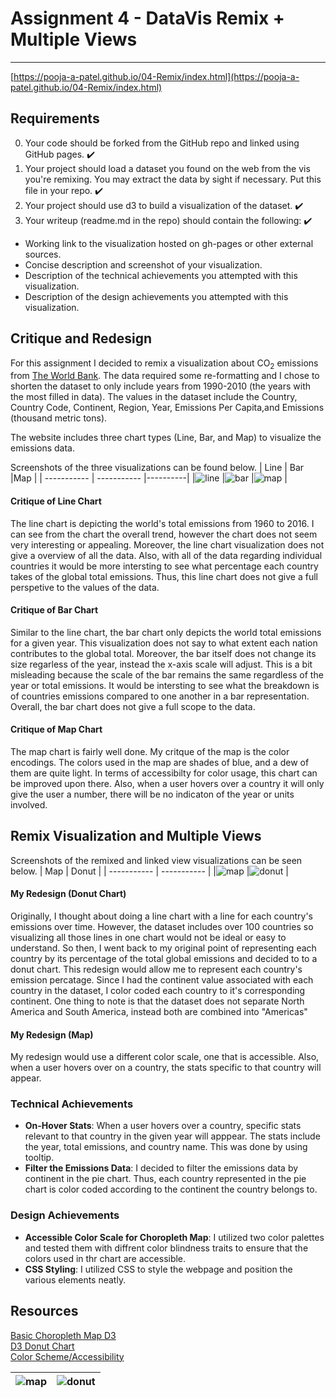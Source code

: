 # Assignment 4 - DataVis Remix + Multiple Views
---
[https://pooja-a-patel.github.io/04-Remix/index.html](https://pooja-a-patel.github.io/04-Remix/index.html)
## Requirements
0. Your code should be forked from the GitHub repo and linked using GitHub pages. :heavy_check_mark:
1. Your project should load a dataset you found on the web from the vis you're remixing. You may extract the data by sight if necessary. Put this file in your repo. :heavy_check_mark:
1. Your project should use d3 to build a visualization of the dataset. :heavy_check_mark:
1. Your writeup (readme.md in the repo) should contain the following: :heavy_check_mark:

- Working link to the visualization hosted on gh-pages or other external sources.
- Concise description and screenshot of your visualization.
- Description of the technical achievements you attempted with this visualization.
- Description of the design achievements you attempted with this visualization.

## Critique and Redesign
For this assignment I decided to remix a visualization about CO<sub>2</sub> emissions from [The World Bank](https://data.worldbank.org/indicator/EN.ATM.CO2E.PC?end=2016&name_desc=true&start=1960&view=chart&year=1977).
The data required some re-formatting and I chose to shorten the dataset to only include years from 1990-2010 (the years  with the most filled in data). The values in the dataset include the Country, Country Code, Continent, Region, Year, Emissions Per Capita,and Emissions (thousand metric tons).

The website includes three chart types (Line, Bar, and Map) to visualize the emissions data.

Screenshots of the three visualizations can be found below.
| Line        | Bar         |Map       |
| ----------- | ----------- |----------|
|![line](https://github.com/pooja-a-patel/04-Remix/blob/main/img/originalLine.PNG) |![bar](https://github.com/pooja-a-patel/04-Remix/blob/main/img/originalBar.PNG) |![map](https://github.com/pooja-a-patel/04-Remix/blob/main/img/originalMap.PNG) |

#### Critique of Line Chart
The line chart is depicting the world's total emissions from 1960 to 2016. I can see from the chart the overall trend, however the chart does not seem very interesting or appealing. Moreover, the line chart visualization does not give a 
overview of all the data. Also, with all of the data regarding individual countries it would be more intersting to see what percentage each country takes of the global total emissions. Thus, this line chart does not give a full perspetive to the values of the data.
#### Critique of Bar Chart
Similar to the line chart, the bar chart only depicts the world total emissions for a given year. This visualization does not say to what extent each nation contributes to the global total. Moreover, the bar itself does not change its size regarless of the year, instead the x-axis scale will adjust.
This is a bit misleading because the scale of the bar remains the same regardless of the year or total emissions. It would be  intersting to see what the breakdown is of countries emissions compared to one another in a bar representation. Overall, the bar chart does not give a full scope to  the data.
#### Critique of Map Chart
The map chart is fairly well done. My critque of the map is the color encodings. The colors used in the map are shades of blue, and a dew of them are quite light. In terms of accessibilty for color usage, this chart can be improved upon there. Also, when a user hovers over a country it will only give the user a number, there will be no indicaton of the year or units involved.

## Remix Visualization and Multiple Views
Screenshots of the remixed and linked view visualizations can be seen below.
| Map        | Donut         |
| ----------- | ----------- |
|![map](https://github.com/pooja-a-patel/04-Remix/blob/main/img/Map.PNG) |![donut](https://github.com/pooja-a-patel/04-Remix/blob/main/img/Donut.PNG) |
#### My Redesign (Donut Chart)
Originally, I thought about doing a line chart with a line for each country's emissions over time. However, the dataset includes over 100 countries so visualizing all those lines in one chart would not be ideal or easy to understand.
So then, I went back to my original point of representing each country by its percentage of the total global emissions and decided to to a donut chart. This redesign would allow me to represent each country's emission percatage.
Since I had the continent value associated with each country in the dataset, I color coded each country to it's corresponding continent. One thing to note is that the dataset does not separate North America and South America, instead both are combined into "Americas"
#### My Redesign (Map)
My redesign would use a different color scale, one that is accessible. Also, when a user hovers over on a country, the stats specific to that country will appear.
### Technical Achievements
- **On-Hover Stats**: When a user hovers over a country, specific stats relevant to that country in the given year will apppear. The stats include the year, total emissions, and country name. This was done by using tooltip.
- **Filter the Emissions Data**: I decided to filter the emissions data by continent in the pie chart. Thus, each country represented in the pie chart is color coded according to the continent the country belongs to.
### Design Achievements
- **Accessible Color Scale for Choropleth Map**: I utilized two color palettes and tested them with diffrent color blindness traits to ensure that the colors used in thr chart are accessible.  
- **CSS Styling**: I utilized CSS to style the webpage and position the various elements neatly.
## Resources
[Basic Choropleth Map D3](https://www.d3-graph-gallery.com/graph/choropleth_basic.html)  
[D3 Donut Chart](https://www.d3-graph-gallery.com/donut)  
[Color Scheme/Accessibility](https://davidmathlogic.com/colorblind/#%23648FFF-%23785EF0-%23DC267F-%23FE6100-%23FFB000)

|![map](https://github.com/pooja-a-patel/04-Remix/blob/main/img/MapPalette.PNG) | ![donut](https://github.com/pooja-a-patel/04-Remix/blob/main/img/DonutPalette.PNG) |
|---|---|
